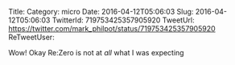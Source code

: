 Title: 
Category: micro
Date: 2016-04-12T05:06:03
Slug: 2016-04-12T05:06:03
TwitterId: 719753425357905920
TweetUrl: https://twitter.com/mark_philpot/status/719753425357905920
ReTweetUser: 

Wow! Okay Re:Zero is not at *all* what I was expecting